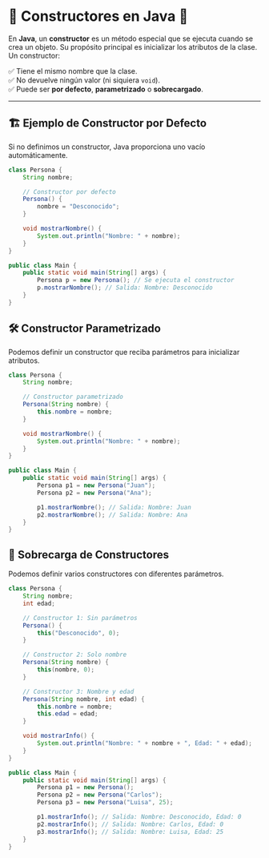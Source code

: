 # 🎯 **Constructores en Java** 🚀

En **Java**, un **constructor** es un método especial que se ejecuta cuando se crea un objeto. Su propósito principal es inicializar los atributos de la clase. Un constructor:

✅ Tiene el mismo nombre que la clase.  
✅ No devuelve ningún valor (ni siquiera `void`).  
✅ Puede ser **por defecto**, **parametrizado** o **sobrecargado**.  

---

## 🏗️ **Ejemplo de Constructor por Defecto**
Si no definimos un constructor, Java proporciona uno vacío automáticamente.

```java
class Persona {
    String nombre;

    // Constructor por defecto
    Persona() {
        nombre = "Desconocido";
    }

    void mostrarNombre() {
        System.out.println("Nombre: " + nombre);
    }
}

public class Main {
    public static void main(String[] args) {
        Persona p = new Persona(); // Se ejecuta el constructor
        p.mostrarNombre(); // Salida: Nombre: Desconocido
    }
}

```

## 🛠️ **Constructor Parametrizado**  
Podemos definir un constructor que reciba parámetros para inicializar atributos.

```java
class Persona {
    String nombre;

    // Constructor parametrizado
    Persona(String nombre) {
        this.nombre = nombre;
    }

    void mostrarNombre() {
        System.out.println("Nombre: " + nombre);
    }
}

public class Main {
    public static void main(String[] args) {
        Persona p1 = new Persona("Juan");
        Persona p2 = new Persona("Ana");

        p1.mostrarNombre(); // Salida: Nombre: Juan
        p2.mostrarNombre(); // Salida: Nombre: Ana
    }
}
```

## 🔄 **Sobrecarga de Constructores**  
Podemos definir varios constructores con diferentes parámetros.

```java
class Persona {
    String nombre;
    int edad;

    // Constructor 1: Sin parámetros
    Persona() {
        this("Desconocido", 0);
    }

    // Constructor 2: Solo nombre
    Persona(String nombre) {
        this(nombre, 0);
    }

    // Constructor 3: Nombre y edad
    Persona(String nombre, int edad) {
        this.nombre = nombre;
        this.edad = edad;
    }

    void mostrarInfo() {
        System.out.println("Nombre: " + nombre + ", Edad: " + edad);
    }
}

public class Main {
    public static void main(String[] args) {
        Persona p1 = new Persona();
        Persona p2 = new Persona("Carlos");
        Persona p3 = new Persona("Luisa", 25);

        p1.mostrarInfo(); // Salida: Nombre: Desconocido, Edad: 0
        p2.mostrarInfo(); // Salida: Nombre: Carlos, Edad: 0
        p3.mostrarInfo(); // Salida: Nombre: Luisa, Edad: 25
    }
}
